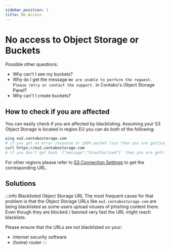 ```yaml
---
sidebar_position: 1
title: No Access
---
```


# No access to Object Storage or Buckets

Possible other questions:

* Why can't I see my buckets?
* Why do I get the message `We are unable to perform the request. Please retry or contact the support.` in Contabo's Object Storage Panel?
* Why can't I create buckets?

## How to check if you are affected

You can easily check if you are affected by blacklisting. Assuming your S3 Object Storage is located in region EU you can do both of the following:

```sh
ping eu2.contabostorage.com
# if you get an error response or 100% packet loss then you are getting blocked
curl https://eu2.contabostorage.com
# if you don't get back `{"message":"Unauthorized"}` then you are getting blocked
```

For other regions please refer to [S3 Connection Settings](/docs/products/Object-Storage/s3-connection-settings) to get the corresponding URL.

## Solutions

:::info Blacklisted Object Storage URL
The most frequent cause for that problem is that the Object Storage URLs like `eu2.contabostorage.com` are being blacklisted as some users upload viruses of phishing content there. Even though they are blocked / banned very fast the URL might reach blacklists.

Please ensure that the URLs are not blacklisted on your:

* internet security software
* (home) router
:::
